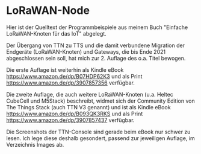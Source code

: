 # LoRaWAN-Node

Hier ist der Quelltext der Programmbeispiele aus meinem Buch "Einfache LoRaWAN-Knoten für das IoT" abgelegt.

Der Übergang von TTN zu TTS und die damit verbundene Migration der Endgeräte (LoRaWAN-Knoten) und Gateways, die bis Ende 2021 abgeschlossen sein soll, hat mich zur 2. Auflage des o.a. Titel bewogen.

Die erste Auflage ist weiterhin als Kindle eBook https://www.amazon.de/dp/B07HDP62K3 und als Print https://www.amazon.de/dp/3907857356 verfügbar.  

Die zweite Auflage, die auch weitere LoRaWAN-Knoten (u.a. Heltec CubeCell und M5Stack) beschreibt, widmet sich der Community Edition von The Things Stack (auch TTN V3 genannt) und ist als Kindle eBook https://www.amazon.de/dp/B093QK3RKS und als Print https://www.amazon.de/dp/3907857437 verfügbar.

Die Screenshots der TTN-Console sind gerade beim eBook nur schwer zu lesen. Ich lege diese deshalb gesondert, passend zur jeweiligen Auflage, im Verzeichnis Images ab.

